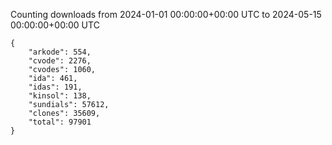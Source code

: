 
Counting downloads from 2024-01-01 00:00:00+00:00 UTC to 2024-05-15 00:00:00+00:00 UTC

```
{
    "arkode": 554,
    "cvode": 2276,
    "cvodes": 1060,
    "ida": 461,
    "idas": 191,
    "kinsol": 138,
    "sundials": 57612,
    "clones": 35609,
    "total": 97901
}
```
